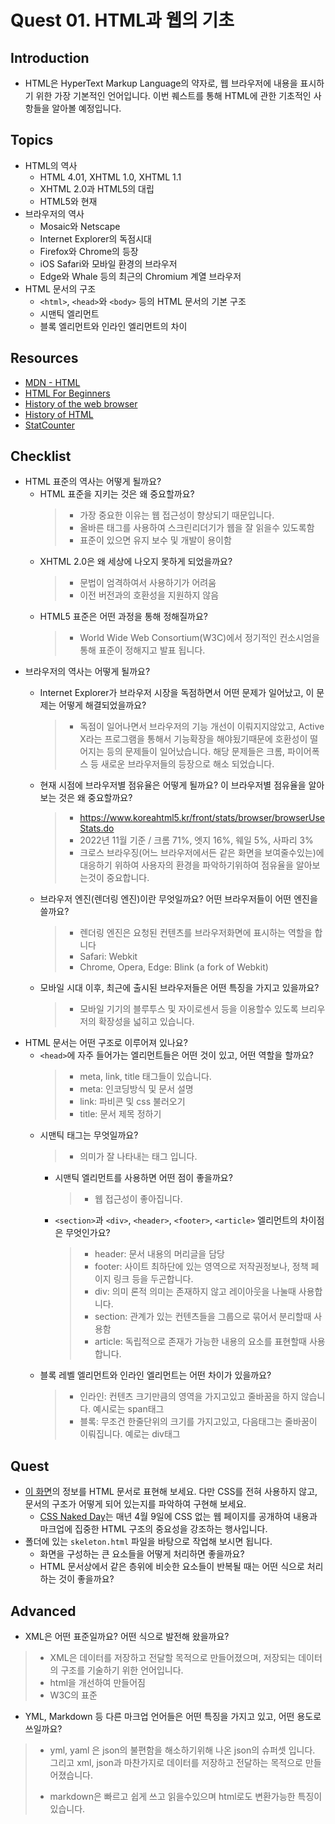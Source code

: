# Quest 01. HTML과 웹의 기초

## Introduction
* HTML은 HyperText Markup Language의 약자로, 웹 브라우저에 내용을 표시하기 위한 가장 기본적인 언어입니다. 이번 퀘스트를 통해 HTML에 관한 기초적인 사항들을 알아볼 예정입니다.

## Topics
* HTML의 역사
  * HTML 4.01, XHTML 1.0, XHTML 1.1
  * XHTML 2.0과 HTML5의 대립
  * HTML5와 현재
* 브라우저의 역사
  * Mosaic와 Netscape
  * Internet Explorer의 독점시대
  * Firefox와 Chrome의 등장
  * iOS Safari와 모바일 환경의 브라우저
  * Edge와 Whale 등의 최근의 Chromium 계열 브라우저
* HTML 문서의 구조
  * `<html>`, `<head>`와 `<body>` 등의 HTML 문서의 기본 구조
  * 시맨틱 엘리먼트
  * 블록 엘리먼트와 인라인 엘리먼트의 차이

## Resources
* [MDN - HTML](https://developer.mozilla.org/ko/docs/Web/HTML)
* [HTML For Beginners](https://html.com/)
* [History of the web browser](https://en.wikipedia.org/wiki/History_of_the_web_browser)
* [History of HTML](https://en.wikipedia.org/wiki/HTML)
* [StatCounter](https://gs.statcounter.com/)

## Checklist
* HTML 표준의 역사는 어떻게 될까요?
  * HTML 표준을 지키는 것은 왜 중요할까요?
    > * 가장 중요한 이유는 웹 접근성이 향상되기 때문입니다.
    > * 올바른 태그를 사용하여 스크린리더기가 웹을 잘 읽을수 있도록함
    > * 표준이 있으면 유지 보수 및 개발이 용이함
  * XHTML 2.0은 왜 세상에 나오지 못하게 되었을까요?
    > * 문법이 엄격하여서 사용하기가 어려움
    > * 이전 버전과의 호환성을 지원하지 않음
  * HTML5 표준은 어떤 과정을 통해 정해질까요?
    > * World Wide Web Consortium(W3C)에서 정기적인 컨소시엄을 통해 표준이 정해지고 발표 됩니다.
* 브라우저의 역사는 어떻게 될까요?
  * Internet Explorer가 브라우저 시장을 독점하면서 어떤 문제가 일어났고, 이 문제는 어떻게 해결되었을까요?
    > * 독점이 일어나면서 브라우저의 기능 개선이 이뤄지지않았고, Active X라는 프로그램을 통해서 기능확장을 해야됬기때문에 호환성이 떨어지는 등의 문제들이 일어났습니다.
    > 해당 문제들은 크롬, 파이어폭스 등 새로운 브라우저들의 등장으로 해소 되었습니다.
  * 현재 시점에 브라우저별 점유율은 어떻게 될까요? 이 브라우저별 점유율을 알아보는 것은 왜 중요할까요?
    > * https://www.koreahtml5.kr/front/stats/browser/browserUseStats.do
    > * 2022년 11월 기준 / 크롬 71%, 엣지 16%, 웨일 5%, 사파리 3%
    > * 크로스 브라우징(어느 브라우저에서든 같은 화면을 보여줄수있는)에 대응하기 위하여 사용자의 환경을 파악하기위하여 점유율을 알아보는것이 중요합니다.
  * 브라우저 엔진(렌더링 엔진)이란 무엇일까요? 어떤 브라우저들이 어떤 엔진을 쓸까요?
    > * 렌더링 엔진은 요청된 컨텐츠를 브라우저화면에 표시하는 역할을 합니다
    > * Safari: Webkit
    > * Chrome, Opera, Edge: Blink (a fork of Webkit)


  * 모바일 시대 이후, 최근에 출시된 브라우저들은 어떤 특징을 가지고 있을까요?
    > * 모바일 기기의 블루투스 및 자이로센서 등을 이용할수 있도록 브리우저의 확장성을 넓히고 있습니다.
* HTML 문서는 어떤 구조로 이루어져 있나요?
  * `<head>`에 자주 들어가는 엘리먼트들은 어떤 것이 있고, 어떤 역할을 할까요?
    > * meta, link, title 태그들이 있습니다.
    > * meta: 인코딩방식 및 문서 설명
    > * link: 파비콘 및 css 불러오기
    > * title: 문서 제목 정하기
  * 시맨틱 태그는 무엇일까요?
      > * 의미가 잘 나타내는 태그 입니다.
    * 시맨틱 엘리먼트를 사용하면 어떤 점이 좋을까요?
      > * 웹 접근성이 좋아집니다.
    * `<section>`과 `<div>`, `<header>`, `<footer>`, `<article>` 엘리먼트의 차이점은 무엇인가요?
      > * header: 문서 내용의 머리글을 담당
      > * footer: 사이트 최하단에 있는 영역으로 저작권정보나, 정책 페이지 링크 등을 두곤합니다.
      > * div: 의미 론적 의미는 존재하지 않고 레이아웃을 나눌때 사용합니다.
      > * section: 관계가 있는 컨텐츠들을 그룹으로 묶어서 분리할때 사용함
      > * article: 독립적으로 존재가 가능한 내용의 요소를 표현할때 사용합니다.
  * 블록 레벨 엘리먼트와 인라인 엘리먼트는 어떤 차이가 있을까요?
    > * 인라인: 컨텐츠 크기만큼의 영역을 가지고있고 줄바꿈을 하지 않습니다. 예시로는 span태그
    > * 블록: 무조건 한줄단위의 크기를 가지고있고, 다음태그는 줄바꿈이 이뤄집니다. 예로는 div태그

## Quest
* [이 화면](screen.png)의 정보를 HTML 문서로 표현해 보세요. 다만 CSS를 전혀 사용하지 않고, 문서의 구조가 어떻게 되어 있는지를 파악하여 구현해 보세요.
  * [CSS Naked Day](https://css-naked-day.github.io/)는 매년 4월 9일에 CSS 없는 웹 페이지를 공개하여 내용과 마크업에 집중한 HTML 구조의 중요성을 강조하는 행사입니다.
* 폴더에 있는 `skeleton.html` 파일을 바탕으로 작업해 보시면 됩니다.
  * 화면을 구성하는 큰 요소들을 어떻게 처리하면 좋을까요?
  * HTML 문서상에서 같은 층위에 비슷한 요소들이 반복될 때는 어떤 식으로 처리하는 것이 좋을까요?

## Advanced
* XML은 어떤 표준일까요? 어떤 식으로 발전해 왔을까요?
> * XML은 데이터를 저장하고 전달할 목적으로 만들어졌으며, 저장되는 데이터의 구조를 기술하기 위한 언어입니다.
> * html을 개선하여 만들어짐
> * W3C의 표준

* YML, Markdown 등 다른 마크업 언어들은 어떤 특징을 가지고 있고, 어떤 용도로 쓰일까요?

> * yml, yaml 은 json의 불편함을 해소하기위해 나온 json의 슈퍼셋 입니다. 그리고 xml, json과 마찬가지로 데이터를 저장하고 전달하는 목적으로 만들어졌습니다.
>
> * markdown은 빠르고 쉽게 쓰고 읽을수있으며 html로도 변환가능한 특징이 있습니다.
